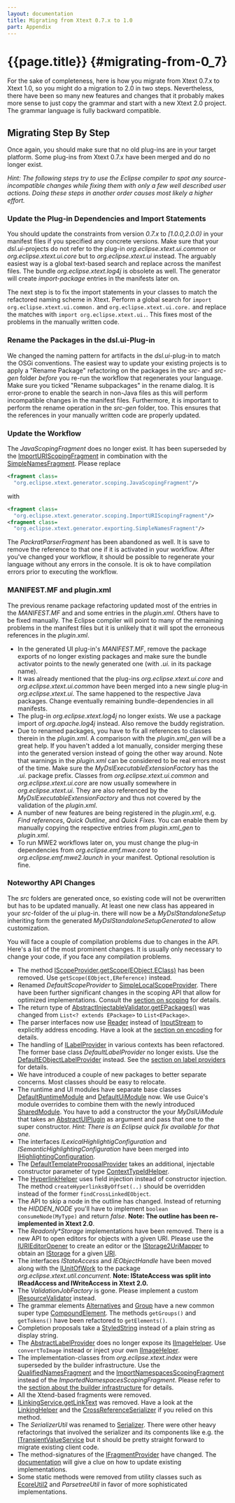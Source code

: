 ```yaml
---
layout: documentation
title: Migrating from Xtext 0.7.x to 1.0
part: Appendix
---
```


# {{page.title}} {#migrating-from-0_7}

For the sake of completeness, here is how you migrate from Xtext 0.7.x to Xtext 1.0, so you might do a migration to 2.0 in two steps. Nevertheless, there have been so many new features and changes that it probably makes more sense to just copy the grammar and start with a new Xtext 2.0 project. The grammar language is fully backward compatible. 

## Migrating Step By Step

Once again, you should make sure that no old plug-ins are in your target platform. Some plug-ins from Xtext 0.7.x have been merged and do no longer exist. 

*Hint: The following steps try to use the Eclipse compiler to spot any source-incompatible changes while fixing them with only a few well described user actions. Doing these steps in another order causes most likely a higher effort.*

### Update the Plug-in Dependencies and Import Statements

You should update the constraints from version *0.7.x* to *\[1.0.0,2.0.0)* in your manifest files if you specified any concrete versions. Make sure that your *dsl.ui*-projects do not refer to the plug-in *org.eclipse.xtext.ui.common* or *org.eclipse.xtext.ui.core* but to *org.eclipse.xtext.ui* instead. The arguably easiest way is a global text-based search and replace across the manifest files. The bundle *org.eclipse.xtext.log4j* is obsolete as well. The generator will create *import-package* entries in the manifests later on.

The next step is to fix the import statements in your classes to match the refactored naming scheme in Xtext. Perform a global search for `import org.eclipse.xtext.ui.common.` and `org.eclipse.xtext.ui.core.` and replace the matches with `import org.eclipse.xtext.ui.`. This fixes most of the problems in the manually written code. 

### Rename the Packages in the dsl.ui-Plug-in

We changed the naming pattern for artifacts in the *dsl.ui*-plug-in to match the OSGi conventions. The easiest way to update your existing projects is to apply a "Rename Package" refactoring on the packages in the *src*- and *src-gen* folder *before* you re-run the workflow that regenerates your language. Make sure you ticked "Rename subpackages" in the rename dialog. It is error-prone to enable the search in non-Java files as this will perform incompatible changes in the manifest files. Furthermore, it is important to perform the rename operation in the *src-gen* folder, too. This ensures that the references in your manually written code are properly updated.

### Update the Workflow

The *JavaScopingFragment* does no longer exist. It has been superseded by the [ImportURIScopingFragment]({{site.src.xtext}}/plugins/org.eclipse.xtext.generator/src/org/eclipse/xtext/generator/scoping/ImportURIScopingFragment.java) in combination with the [SimpleNamesFragment]({{site.src.xtext}}/plugins/org.eclipse.xtext.generator/src/org/eclipse/xtext/generator/exporting/SimpleNamesFragment.java). Please replace 

```xml
<fragment class=
  "org.eclipse.xtext.generator.scoping.JavaScopingFragment"/>
```

with

```xml
<fragment class=
  "org.eclipse.xtext.generator.scoping.ImportURIScopingFragment"/>
<fragment class=
  "org.eclipse.xtext.generator.exporting.SimpleNamesFragment"/>
```

The *PackratParserFragment* has been abandoned as well. It is save to remove the reference to that one if it is activated in your workflow. After you've changed your workflow, it should be possible to regenerate your language without any errors in the console. It is ok to have compilation errors prior to executing the workflow.

### MANIFEST.MF and plugin.xml

The previous rename package refactoring updated most of the entries in the *MANIFEST.MF* and and some entries in the *plugin.xml*. Others have to be fixed manually. The Eclipse compiler will point to many of the remaining problems in the manifest files but it is unlikely that it will spot the erroneous references in the *plugin.xml*.

*   In the generated UI plug-in's *MANIFEST.MF*, remove the package exports of no longer existing packages and make sure the bundle activator points to the newly generated one (with *.ui.* in its package name). 
*   It was already mentioned that the plug-ins *org.eclipse.xtext.ui.core* and *org.eclipse.xtext.ui.common* have been merged into a new single plug-in *org.eclipse.xtext.ui*. The same happened to the respective Java packages. Change eventually remaining bundle-dependencies in all manifests. 
*   The plug-in *org.eclipse.xtext.log4j* no longer exists. We use a package import of *org.apache.log4j* instead. Also remove the buddy registration. 
*   Due to renamed packages, you have to fix all references to classes therein in the *plugin.xml*. A comparison with the *plugin.xml\_gen* will be a great help. If you haven't added a lot manually, consider merging these into the generated version instead of going the other way around. Note that warnings in the *plugin.xml* can be considered to be real errors most of the time. Make sure the *MyDslExecutableExtensionFactory* has the *.ui.* package prefix. Classes from *org.eclipse.xtext.ui.common* and *org.eclipse.xtext.ui.core* are now usually somewhere in *org.eclipse.xtext.ui*. They are also referenced by the *MyDslExecutableExtensionFactory* and thus not covered by the validation of the *plugin.xml*. 
*   A number of new features are being registered in the *plugin.xml*, e.g. *Find references*, *Quick Outline*, and *Quick Fixes*. You can enable them by manually copying the respective entries from *plugin.xml\_gen* to *plugin.xml*. 
*   To run MWE2 workflows later on, you must change the plug-in dependencies from *org.eclipse.emf.mwe.core* to *org.eclipse.emf.mwe2.launch* in your manifest. Optional resolution is fine. 

### Noteworthy API Changes

The *src* folders are generated once, so existing code will not be overwritten but has to be updated manually. At least one new class has appeared in your *src*-folder of the *ui* plug-in. there will now be a *MyDslStandaloneSetup* inheriting form the generated *MyDslStandaloneSetupGenerated* to allow customization.

You will face a couple of compilation problems due to changes in the API. Here's a list of the most prominent changes. It is usually only necessary to change your code, if you face any compilation problems.

*   The method [IScopeProvider.getScope(EObject,EClass)]({{site.src.xtext}}/plugins/org.eclipse.xtext/src/org/eclipse/xtext/scoping/IScopeProvider.java) has been removed. Use `getScope(EObject,EReference)` instead. 
*   Renamed *DefaultScopeProvider* to [SimpleLocalScopeProvider]({{site.src.xtext}}/plugins/org.eclipse.xtext/src/org/eclipse/xtext/scoping/impl/SimpleLocalScopeProvider.java). There have been further significant changes in the scoping API that allow for optimized implementations. Consult the [section on scoping](303_runtime_concepts.html#scoping) for details. 
*   The return type of [AbstractInjectableValidator.getEPackages()]({{site.src.xtext}}/plugins/org.eclipse.xtext/src/org/eclipse/xtext/validation/AbstractInjectableValidator.java) was changed from `List<? extends EPackage>` to `List<EPackage>`. 
*   The parser interfaces now use [Reader]({{site.javadoc.java}}/java/io/Reader.html) instead of [InputStream]({{site.javadoc.java}}/java/io/InputStream.html) to explicitly address encoding. Have a look at the [section on encoding](303_runtime_concepts.html#encoding) for details. 
*   The handling of [ILabelProvider]({{site.javadoc.eclipse-platform}}/org/eclipse/jface/viewers/ILabelProvider.html) in various contexts has been refactored. The former base class *DefaultLabelProvider* no longer exists. Use the [DefaultEObjectLabelProvider]({{site.src.xtext}}/plugins/org.eclipse.xtext.ui/src/org/eclipse/xtext/ui/label/DefaultEObjectLabelProvider.java) instead. See the [section on label providers](310_eclipse_support.html#label-provider) for details. 
*   We have introduced a couple of new packages to better separate concerns. Most classes should be easy to relocate. 
*   The runtime and UI modules have separate base classes [DefaultRuntimeModule]({{site.src.xtext}}/plugins/org.eclipse.xtext/src/org/eclipse/xtext/service/DefaultRuntimeModule.java) and [DefaultUiModule]({{site.src.xtext}}/plugins/org.eclipse.xtext.ui/src/org/eclipse/xtext/ui/DefaultUiModule.java) now. We use Guice's module overrides to combine them with the newly introduced [SharedModule]({{site.src.xtext}}/plugins/org.eclipse.xtext.ui.shared/src/org/eclipse/xtext/ui/shared/internal/SharedModule.java). You have to add a constructor the your *MyDslUiModule* that takes an [AbstractUIPlugin]({{site.javadoc.eclipse-platform}}/org/eclipse/ui/plugin/AbstractUIPlugin.html) as argument and pass that one to the super constructor. *Hint: There is an Eclipse quick fix available for that one.*
*   The interfaces *ILexicalHighlightigConfiguration* and *ISemanticHighlightingConfiguration* have been merged into [IHighlightingConfiguration]({{site.src.xtext}}/plugins/org.eclipse.xtext.ui/src/org/eclipse/xtext/ui/editor/syntaxcoloring/IHighlightingConfiguration.java). 
*   The [DefaultTemplateProposalProvider]({{site.src.xtext}}/plugins/org.eclipse.xtext.ui/src/org/eclipse/xtext/ui/editor/templates/DefaultTemplateProposalProvider.java) takes an additional, injectable constructor parameter of type [ContextTypeIdHelper]({{site.src.xtext}}/plugins/org.eclipse.xtext.ui/src/org/eclipse/xtext/ui/editor/templates/ContextTypeIdHelper.java). 
*   The [HyperlinkHelper]({{site.src.xtext}}/plugins/org.eclipse.xtext.ui/src/org/eclipse/xtext/ui/editor/hyperlinking/HyperlinkHelper.java) uses field injection instead of constructor injection. The method `createHyperlinksByOffset(..)` should be overridden instead of the former `findCrossLinkedEObject`. 
*   The API to skip a node in the outline has changed. Instead of returning the *HIDDEN\_NODE* you'll have to implement `boolean consumeNode(MyType)` and return *false*. **Note: The outline has been re-implemented in Xtext 2.0**. 
*   The *Readonly\*Storage* implementations have been removed. There is a new API to open editors for objects with a given URI. Please use the [IURIEditorOpener]({{site.src.xtext}}/plugins/org.eclipse.xtext.ui/src/org/eclipse/xtext/ui/editor/IURIEditorOpener.java) to create an editor or the [IStorage2UriMapper]({{site.src.xtext}}/plugins/org.eclipse.xtext.ui/src/org/eclipse/xtext/ui/resource/IStorage2UriMapper.java) to obtain an [IStorage]({{site.javadoc.eclipse-platform}}/org/eclipse/core/resources/IStorage.html) for a given [URI]({{site.src.emf}}/plugins/org.eclipse.emf.common/src/org/eclipse/emf/common/util/URI.java). 
*   The interfaces *IStateAccess* and *IEObjectHandle* have been moved along with the [IUnitOfWork]({{site.src.xtext}}/plugins/org.eclipse.xtext.util/src/org/eclipse/xtext/util/concurrent/IUnitOfWork.java) to the package *org.eclipse.xtext.util.concurrent*. **Note: IStateAccess was split into IReadAccess and IWriteAccess in Xtext 2.0.**
*   The *ValidationJobFactory* is gone. Please implement a custom [IResourceValidator]({{site.src.xtext}}/plugins/org.eclipse.xtext/src/org/eclipse/xtext/validation/IResourceValidator.java) instead. 
*   The grammar elements [Alternatives]({{site.src.xtext}}/plugins/org.eclipse.xtext/emf-gen/org/eclipse/xtext/Alternatives.java) and [Group]({{site.src.xtext}}/plugins/org.eclipse.xtext/emf-gen/org/eclipse/xtext/Group.java) have a new common super type [CompoundElement]({{site.src.xtext}}/plugins/org.eclipse.xtext/emf-gen/org/eclipse/xtext/CompoundElement.java). The methods `getGroups()` and `getTokens()` have been refactored to `getElements()`. 
*   Completion proposals take a [StyledString]({{site.javadoc.eclipse-platform}}/org/eclipse/jface/viewers/StyledString.html) instead of a plain string as display string. 
*   The [AbstractLabelProvider]({{site.src.xtext}}/plugins/org.eclipse.xtext.ui/src/org/eclipse/xtext/ui/label/AbstractLabelProvider.java) does no longer expose its [IImageHelper]({{site.src.xtext}}/plugins/org.eclipse.xtext.ui/src/org/eclipse/xtext/ui/IImageHelper.java). Use `convertToImage` instead or inject your own [IImageHelper]({{site.src.xtext}}/plugins/org.eclipse.xtext.ui/src/org/eclipse/xtext/ui/IImageHelper.java). 
*   The implementation-classes from *org.eclipse.xtext.index* were superseded by the builder infrastructure. Use the [QualifiedNamesFragment]({{site.src.xtext}}/plugins/org.eclipse.xtext.generator/src/org/eclipse/xtext/generator/exporting/QualifiedNamesFragment.java) and the [ImportNamespacesScopingFragment]({{site.src.xtext}}/plugins/org.eclipse.xtext.generator/src/org/eclipse/xtext/generator/scoping/ImportNamespacesScopingFragment.java) instead of the *ImportedNamespacesScopingFragment*. Please refer to the [section about the builder infrastructure](303_runtime_concepts.html#index-based) for details. 
*   All the Xtend-based fragments were removed. 
*   [ILinkingService.getLinkText]({{site.src.xtext}}/plugins/org.eclipse.xtext/src/org/eclipse/xtext/linking/ILinkingService.java) was removed. Have a look at the [LinkingHelper]({{site.src.xtext}}/plugins/org.eclipse.xtext/src/org/eclipse/xtext/linking/impl/LinkingHelper.java) and the [CrossReferenceSerializer]({{site.src.xtext}}/plugins/org.eclipse.xtext/src/org/eclipse/xtext/parsetree/reconstr/impl/CrossReferenceSerializer.java) if you relied on this method. 
*   The *SerializerUtil* was renamed to [Serializer]({{site.src.xtext}}/plugins/org.eclipse.xtext/src/org/eclipse/xtext/parsetree/reconstr/Serializer.java). There were other heavy refactorings that involved the serializer and its components like e.g. the [ITransientValueService]({{site.src.xtext}}/plugins/org.eclipse.xtext/src/org/eclipse/xtext/parsetree/reconstr/ITransientValueService.java) but it should be pretty straight forward to migrate existing client code. 
*   The method-signatures of the [IFragmentProvider]({{site.src.xtext}}/plugins/org.eclipse.xtext/src/org/eclipse/xtext/resource/IFragmentProvider.java) have changed. The [documentation](308_emf_integration.html#fragment-provider) will give a clue on how to update existing implementations. 
*   Some static methods were removed from utility classes such as [EcoreUtil2]({{site.src.xtext}}/plugins/org.eclipse.xtext/src/org/eclipse/xtext/EcoreUtil2.java) and *ParsetreeUtil* in favor of more sophisticated implementations. 

